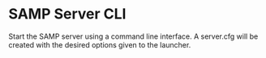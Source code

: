 SAMP Server CLI
=============

Start the SAMP server using a command line interface.
A server.cfg will be created with the desired options given to the launcher.
